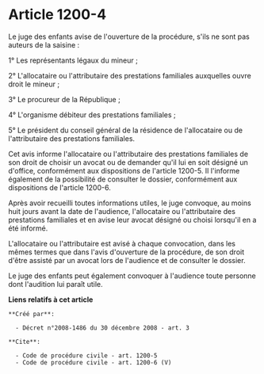 # Article 1200-4

Le juge des enfants avise de l'ouverture de la procédure, s'ils ne sont pas auteurs de la saisine : 

1° Les représentants légaux du mineur ; 

2° L'allocataire ou l'attributaire des prestations familiales auxquelles ouvre droit le mineur ; 

3° Le procureur de la République ; 

4° L'organisme débiteur des prestations familiales ; 

5° Le président du conseil général de la résidence de l'allocataire ou de l'attributaire des prestations familiales. 

Cet avis informe l'allocataire ou l'attributaire des prestations familiales de son droit de choisir un avocat ou de demander
qu'il lui en soit désigné un d'office, conformément aux dispositions de l'article 1200-5. Il l'informe également de la
possibilité de consulter le dossier, conformément aux dispositions de l'article 1200-6. 

Après avoir recueilli toutes informations utiles, le juge convoque, au moins huit jours avant la date de l'audience,
l'allocataire ou l'attributaire des prestations familiales et en avise leur avocat désigné ou choisi lorsqu'il en a été
informé.

L'allocataire ou l'attributaire est avisé à chaque convocation, dans les mêmes termes que dans l'avis d'ouverture de la
procédure, de son droit d'être assisté par un avocat lors de l'audience et de consulter le dossier. 

Le juge des enfants peut également convoquer à l'audience toute personne dont l'audition lui paraît utile.

**Liens relatifs à cet article**

	**Créé par**:

	  - Décret n°2008-1486 du 30 décembre 2008 - art. 3

	**Cite**:

	  - Code de procédure civile - art. 1200-5
	  - Code de procédure civile - art. 1200-6 (V)
